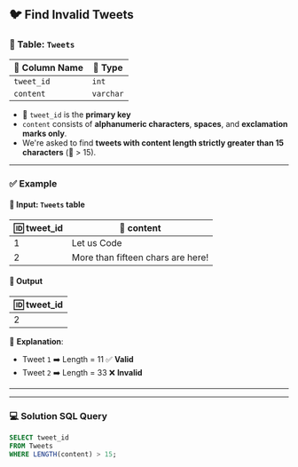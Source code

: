 ## 🐦 Find Invalid Tweets

### 📝 Table: `Tweets`

| 📌 Column Name | 🧬 Type    |
|----------------|-----------|
| `tweet_id`     | `int`     |
| `content`      | `varchar` |

- 🔑 `tweet_id` is the **primary key**
- `content` consists of **alphanumeric characters**, **spaces**, and **exclamation marks only**.
- We're asked to find **tweets with content length strictly greater than 15 characters** (📏 > 15).

---

### ✅ Example

#### 🔽 Input: `Tweets` table

| 🆔 tweet_id | 📝 content                           |
|------------|--------------------------------------|
| 1          | Let us Code                          |
| 2          | More than fifteen chars are here!    |

#### 🔼 Output

| 🆔 tweet_id |
|------------|
| 2          |

🧠 **Explanation**:
- Tweet `1` ➡️ Length = 11 ✅ **Valid**
- Tweet `2` ➡️ Length = 33 ❌ **Invalid**

---
---

### 💻 Solution SQL Query

```sql
SELECT tweet_id
FROM Tweets
WHERE LENGTH(content) > 15;
```
